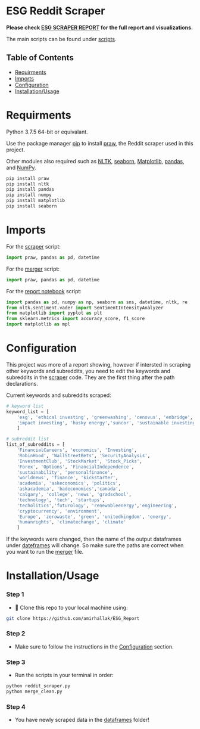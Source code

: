 # ESG Reddit Scraper

**Please check [ESG SCRAPER REPORT](https://github.com/amirhallak/ESG_Report/blob/main/scripts/Report_Notebook.ipynb) for the full report and visualizations.**

The main scripts can be found under [scripts](https://github.com/amirhallak/ESG_Report/blob/main/scripts/).


## Table of Contents
* [Requirments](#Requirments)
* [Imports](#Imports)
* [Configuration](#Configuration)
* [Installation/Usage](#Installation/Usage)

# Requirments
Python 3.7.5 64-bit or equivalant.

Use the package manager [pip](https://pip.pypa.io/en/stable/) to install [praw](https://praw.readthedocs.io/en/latest/), the Reddit scraper used in this project.

Other modules also required such as [NLTK](https://www.nltk.org/), [seaborn](https://seaborn.pydata.org/), [Matplotlib](https://matplotlib.org/), [pandas](https://pypi.org/project/pandas/), and [NumPy](https://pypi.org/project/numpy/).
```bash
pip install praw
pip install nltk
pip install pandas
pip install numpy
pip install matplotlib
pip install seaborn
```

# Imports
For the [scraper](https://github.com/amirhallak/ESG_Report/blob/main/scripts/reddit_scraper.py) script:
```python
import praw, pandas as pd, datetime
```

For the [merger](https://github.com/amirhallak/ESG_Report/blob/main/scripts/merge_clean.py) script:
```python
import praw, pandas as pd, datetime
```

For the [report notebook](https://github.com/amirhallak/ESG_Report/blob/main/scripts/Report_Notebook.ipynb) script:
```python
import pandas as pd, numpy as np, seaborn as sns, datetime, nltk, re
from nltk.sentiment.vader import SentimentIntensityAnalyzer
from matplotlib import pyplot as plt
from sklearn.metrics import accuracy_score, f1_score
import matplotlib as mpl
```

# Configuration
This project was more of a report showing, however if intersted in scraping other keywords and subreddits, you need to edit the keywords and subreddits in the [scraper](https://github.com/amirhallak/ESG_Report/blob/main/scripts/reddit_scraper.py) code. They are the first thing after the path declarations. 

Current keywords and subreddits scraped:
```python
# keyword list
keyword_list = [
    'esg', 'ethical investing', 'greenwashing', 'cenovus', 'enbridge',
    'impact investing', 'husky energy','suncor', 'sustainable investing',
    ]

# subreddit list
list_of_subreddits = [
    'FinancialCareers', 'economics', 'Investing',
    'RobinHood', 'WallStreetBets', 'SecurityAnalysis',
    'InvestmentClub', 'StockMarket', 'Stock_Picks',
    'Forex', 'Options', 'FinancialIndependence', 
    'sustainability', 'personalfinance',
    'worldnews', 'finance', 'kickstarter',
    'academia', 'askeconomics', 'politics',
    'askacademia', 'badeconomics','canada', 
    'calgary', 'college', 'news', 'gradschool',
    'technology', 'tech', 'startups',
    'techolitics','futurology', 'renewableenergy','engineering',
    'cryptocurrency', 'environment', 
    'Europe', 'zerowaste', 'green', 'unitedkingdom', 'energy',
    'humanrights', 'climatechange', 'climate'
    ]
```
If the keywords were changed, then the name of the output dataframes under [dateframes](https://github.com/amirhallak/ESG_Report/tree/main/dataframes) will change. So make sure the paths are correct when you want to run the [merger](https://github.com/amirhallak/ESG_Report/blob/main/scripts/merge_clean.py) file. 

# Installation/Usage

### Step 1
* :running: Clone this repo to your local machine using: 

```bash
git clone https://github.com/amirhallak/ESG_Report
```

### Step 2
* Make sure to follow the instructions in the [Configuration](#Configuration) section. 

### Step 3
* Run the scripts in your terminal in order:

```bash
python reddit_scraper.py
python merge_clean.py
```

### Step 4
* You have newly scraped data in the [dataframes](https://github.com/amirhallak/ESG_Report/tree/main/dataframes) folder! 

